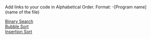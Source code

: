 Add links to your code in Alphabetical Order.
Format: -[Program name](name of the file)

[Binary Search](https://github.com/codenipun/DS-Algo-Zone/blob/main/Kotlin/binary_Search.kt) <br />
[Bubble Sort](https://github.com/shauryam-exe/DS-Algo-Zone/blob/main/Kotlin/BubbleSort.kt) <br />
[Insertion Sort](https://github.com/shauryam-exe/DS-Algo-Zone/blob/main/Kotlin/InsertionSort.kt)
